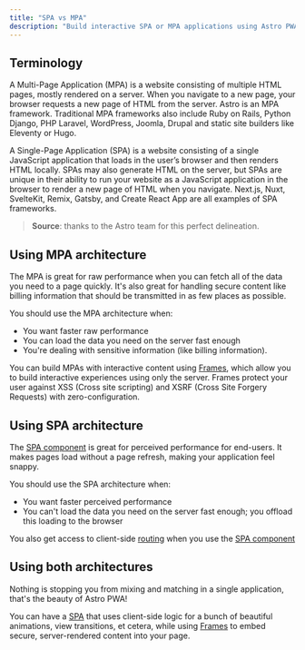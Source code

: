 ```yaml
---
title: "SPA vs MPA"
description: "Build interactive SPA or MPA applications using Astro PWA"
---
```

## Terminology

A Multi-Page Application (MPA) is a website consisting of multiple HTML pages, mostly rendered on a server. When you navigate to a new page, your browser requests a new page of HTML from the server. Astro is an MPA framework. Traditional MPA frameworks also include Ruby on Rails, Python Django, PHP Laravel, WordPress, Joomla, Drupal and static site builders like Eleventy or Hugo.

A Single-Page Application (SPA) is a website consisting of a single JavaScript application that loads in the user’s browser and then renders HTML locally. SPAs may also generate HTML on the server, but SPAs are unique in their ability to run your website as a JavaScript application in the browser to render a new page of HTML when you navigate. Next.js, Nuxt, SvelteKit, Remix, Gatsby, and Create React App are all examples of SPA frameworks.

> **Source**: thanks to the Astro team for this perfect delineation.

## Using MPA architecture

The MPA is great for raw performance when you can fetch all of the data you need to a page quickly. It's also great for handling secure content like billing information
that should be transmitted in as few places as possible.

You should use the MPA architecture when:

- You want faster raw performance
- You can load the data you need on the server fast enough
- You're dealing with sensitive information (like billing information).

You can build MPAs with interactive content using [Frames](/docs/en/concepts/frames), which allow you to build interactive experiences using only the server. Frames protect your
user against XSS (Cross site scripting) and XSRF (Cross Site Forgery Requests) with zero-configuration.

## Using SPA architecture

The [SPA component](/docs/en/guides/building-with-spa) is great for perceived performance for end-users. It makes pages load without a page refresh, making your application feel snappy.

You should use the SPA architecture when:

- You want faster perceived performance
- You can't load the data you need on the server fast enough; you offload this loading to the browser

You also get access to client-side [routing](/docs/en/guides/routing) when you use the [SPA component](/docs/en/guides/building-with-spa)

## Using both architectures

Nothing is stopping you from mixing and matching in a single application, that's the beauty of Astro PWA!

You can have a [SPA](/docs/en/guides/building-with-spa) that uses client-side logic for a bunch of beautiful animations, view transitions, et cetera, while using [Frames](/docs/en/concepts/frames) to embed secure, server-rendered content into your page.
